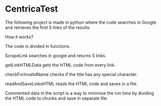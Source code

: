 # CentricaTest

The following project is made in python where the code searches in Google and retrieves the first 5 links of the results.

How it works?

The code is divided in functions. 
 
ScrapeLink searches in google and returns 5 links.

getLinkHTMLData gets the HTML code from every link.

checkForInvalidName checks if the title has any special character.

readAndSaveLinksHTML reads the HTML code and saves in a file.

Commented data in the script is a way to minimise the run time by dividing the HTML code to chunks and save in separate file.
